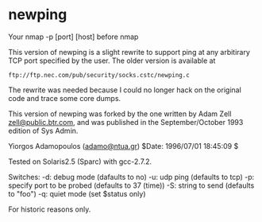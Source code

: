 newping
=======

Your nmap -p [port] [host] before nmap

This version of newping is a slight rewrite to support ping at any arbitirary
TCP port specified by the user.  The older version is available at

	ftp://ftp.nec.com/pub/security/socks.cstc/newping.c

The rewrite was needed because I could no longer hack on the original code and
trace some core dumps. 

This version of newping was forked by the one written by Adam Zell
<zell@public.btr.com>, and was published in the September/October 1993 edition
of Sys Admin.

Yiorgos Adamopoulos (adamo@ntua.gr) $Date: 1996/07/01 18:45:09 $

Tested on Solaris2.5 (Sparc) with gcc-2.7.2.

Switches:
	-d:     debug mode (dafaults to no)
	-u:     udp ping (defaults to tcp)
	-p:     specify port to be probed (defaults to 37 (time))
	-S:     string to send (defaults to "foo")
	-q:     quiet mode (set $status only)

For historic reasons only.
